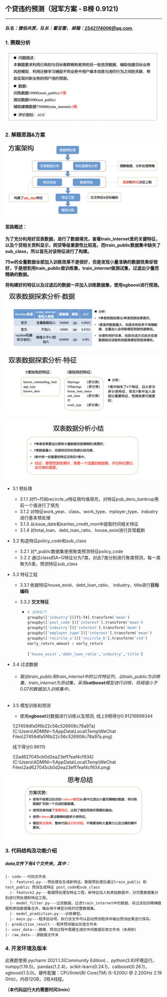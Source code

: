 ## 个贷违约预测（冠军方案 - B榜 0.9121)

---

##### 队名：雅俗共赏，队长：翟亚雷， 邮箱：2542174006@qq.com.

### 1. 赛题分析

![1709084287147](image/README/1709084287147.png)

### 2.  解题思路&方案

![1709084621598](image/README/1709084621598.png)

#### **思路概述：**

**为了充分利用好双表数据，进行了数据填充，查看train_internet里的关键特征，以及个贷相关资料显示，网贷等级重要性比较高，而train_public数据集中缺失了sub_class，所以首先对该特征进行了构建。**

**75w的全量数据全部加入训练效果不是很好，但是发现小量准确的数据效果却很好，于是想到用train_public做训练集，train_internet做测试集，过滤出少量而精确的数据。**

**将构建好的特征以及过滤后的数据一并加入训练数据集，使用xgboost进行预测。**

![1709084743104](image/README/1709084743104.png)

![1709084786073](image/README/1709084786073.png)

![1709084803164](image/README/1709084803164.png)

- 3.1 预处理

  - 3.1.1 对f1~f5和recircle_u特征用均值填充，对特征pub_dero_bankrup用前一个值进行了填充
  - 3.1.2  对特征work_year、class、work_type、mployer_type、industry进行基本预处理
  - 3.1.3 从issue_date和earlies_credit_mon中提取时间相关特征
  - 3.1.4 对total_loan、debt_loan_ratio、house_exist进行异常截断
- 3.2 构造特征policy_code和sub_class

  - 3.2.1 对*_public数据集使用聚类预测特征policy_code
  - 3.2.2 通过class的A~G特征分为7类，对此7类分别进行聚类预测，每一类聚为5类，预测特征sub_class
- 3.3 特征工程

  - 3.3.1 依据特征house_exist、debt_loan_ratio、 industry、title进行**目标编码**
  - 3.3.2 **交叉特征**

    - ```python
      # 具体如下
      groupby(['industry'])[f1~f4].transform('mean')
      groupby(['post_code'])['interest'].transform('mean')
      groupby(['industry'])['interest'].transform('mean')
      groupby(['employer_type'])['interest'].transform('mean')
      groupby(['recircle_u'])['recircle_b'].transform('std')
      early_return_amount / early_return

      ['house_exist','debt_loan_ratio','industry','title']
      ```
- 3.4 过滤数据

  - ###### 取出train_public和train_internet中的公共特征列，以train_public为训练集，train_internet为测试集，采用**catboost**模型进行训练，将阈值小于0.07的数据加入训练集中。
- 3.5 模型训练和预测

  - 使用**xgboost**对数据进行训练以及预测, 线上B榜得分0.91216699344

  ![27459dfa5f6b22c56c526906c78a97a](C:\Users\ADMINI~1\AppData\Local\Temp\WeChat Files\27459dfa5f6b22c56c526906c78a97a.png)

  线下得分0.96115

  ![2ad627045cb0d2ea23eff7eaf4cf934](C:\Users\ADMINI~1\AppData\Local\Temp\WeChat Files\2ad627045cb0d2ea23eff7eaf4cf934.png)

![1709084880689](image/README/1709084880689.png)

### 3.  代码结构及功能介绍

##### data文件下有4个文件夹，其中：

```
|- code---代码文件夹
  |- feature1.py---预处理及生成新特征。数据预处理后通过train_public 和 test_public 预测生成特征 post_code和sub_class
  |- feature2.py---数据预处理及特征工程。新特征加入到原始数据中，对完整数据集分别进行预处理和特征工程。
  |- model_filter.py---过滤数据。过滤train_internet中的数据，将过滤后的精确数据和原始数据集合并，输出用于模型训练的完整数据集。
  |- model_prediction.py---训练模型。
  |- main.py---程序启动项。执行该文件可以启动预测程序并输出预测结果进行保存。
|- prediction_result---程序预测输出存放文件夹
|- user_data---建模、预测过程中需要生成的中间数据存放文件夹（未用到）
|- raw_data---源数据文件夹
```

### 4.  开发环境及版本

此赛题使用 pycharm 2021.1.3(Community Edition) 、python(3.8)环境运行。numpy(1.19.5)，pandas(1.2.4)，scikit-learn(0.24.1)，catboost(0.26.1)，xgboost(1.5.0)。硬件配置：CPU(Intel(R) Core(TM) i5-5200U @ 2.20GHz  2.19 GHz)，内存12GB，2核4线程。

**（本代码运行大约需要时间3min）**
